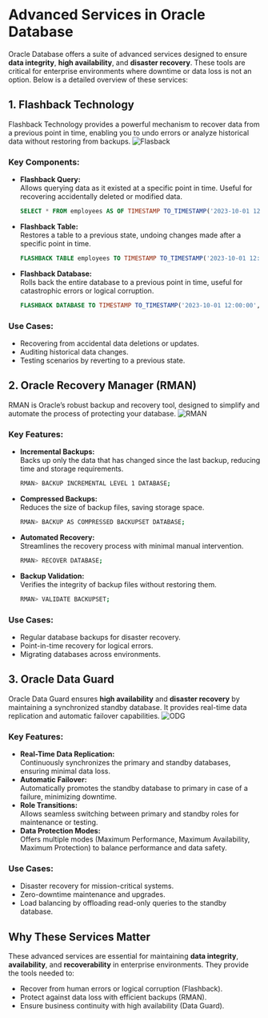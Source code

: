# Advanced Services in Oracle Database

Oracle Database offers a suite of advanced services designed to ensure **data integrity**, **high availability**, and **disaster recovery**. These tools are critical for enterprise environments where downtime or data loss is not an option. Below is a detailed overview of these services:

## **1. Flashback Technology**

Flashback Technology provides a powerful mechanism to recover data from a previous point in time, enabling you to undo errors or analyze historical data without restoring from backups.
![Flasback](https://external-content.duckduckgo.com/iu/?u=https%3A%2F%2F3.bp.blogspot.com%2F-u-3oBkD-SNg%2FVy71QjJTjhI%2FAAAAAAAAKKk%2Fvw5tSqqbxfAnY6C2kuXOzHdnjFMkZ7fCgCLcB%2Fs400%2F10g%252BFlashback.png&f=1&nofb=1&ipt=5cbd59371c499bf3af14c107d52d565a0e74de8265c7736aeb472e7ed8ccdcd5&ipo=images)

### **Key Components:**

- **Flashback Query:**  
   Allows querying data as it existed at a specific point in time. Useful for recovering accidentally deleted or modified data.
  ```sql
  SELECT * FROM employees AS OF TIMESTAMP TO_TIMESTAMP('2023-10-01 12:00:00', 'YYYY-MM-DD HH24:MI:SS');
  ```
- **Flashback Table:**  
   Restores a table to a previous state, undoing changes made after a specific point in time.
  ```sql
  FLASHBACK TABLE employees TO TIMESTAMP TO_TIMESTAMP('2023-10-01 12:00:00', 'YYYY-MM-DD HH24:MI:SS');
  ```
- **Flashback Database:**  
   Rolls back the entire database to a previous point in time, useful for catastrophic errors or logical corruption.
  ```sql
  FLASHBACK DATABASE TO TIMESTAMP TO_TIMESTAMP('2023-10-01 12:00:00', 'YYYY-MM-DD HH24:MI:SS');
  ```

### **Use Cases:**

- Recovering from accidental data deletions or updates.
- Auditing historical data changes.
- Testing scenarios by reverting to a previous state.

## **2. Oracle Recovery Manager (RMAN)**

RMAN is Oracle’s robust backup and recovery tool, designed to simplify and automate the process of protecting your database.
![RMAN](https://external-content.duckduckgo.com/iu/?u=https%3A%2F%2Fi2.wp.com%2Fittutorial.org%2Fwp-content%2Fuploads%2F2013%2F10%2Frman-restore.gif%3Ffit%3D600%252C286%26ssl%3D1&f=1&nofb=1&ipt=a92a5529806731e319ee4dc7c9b3963259c770cda4cb2ce741b6050208a41997&ipo=images)

### **Key Features:**

- **Incremental Backups:**  
   Backs up only the data that has changed since the last backup, reducing time and storage requirements.
  ```bash
  RMAN> BACKUP INCREMENTAL LEVEL 1 DATABASE;
  ```
- **Compressed Backups:**  
   Reduces the size of backup files, saving storage space.
  ```bash
  RMAN> BACKUP AS COMPRESSED BACKUPSET DATABASE;
  ```
- **Automated Recovery:**  
   Streamlines the recovery process with minimal manual intervention.
  ```bash
  RMAN> RECOVER DATABASE;
  ```
- **Backup Validation:**  
   Verifies the integrity of backup files without restoring them.
  ```bash
  RMAN> VALIDATE BACKUPSET;
  ```

### **Use Cases:**

- Regular database backups for disaster recovery.
- Point-in-time recovery for logical errors.
- Migrating databases across environments.

## **3. Oracle Data Guard**

Oracle Data Guard ensures **high availability** and **disaster recovery** by maintaining a synchronized standby database. It provides real-time data replication and automatic failover capabilities.
![ODG](https://external-content.duckduckgo.com/iu/?u=https%3A%2F%2Fdocs.oracle.com%2Fen%2Fdatabase%2Foracle%2Foracle-database%2F21%2Fdgbkr%2Fimg%2Fdgbkr008.png&f=1&nofb=1&ipt=1bcb6d8059791f00f6306a026bf1a5be1631c299766e5aa8a9be4e9e2a73ca70&ipo=images  )

### **Key Features:**

- **Real-Time Data Replication:**  
   Continuously synchronizes the primary and standby databases, ensuring minimal data loss.
- **Automatic Failover:**  
   Automatically promotes the standby database to primary in case of a failure, minimizing downtime.
- **Role Transitions:**  
   Allows seamless switching between primary and standby roles for maintenance or testing.
- **Data Protection Modes:**  
   Offers multiple modes (Maximum Performance, Maximum Availability, Maximum Protection) to balance performance and data safety.

### **Use Cases:**

- Disaster recovery for mission-critical systems.
- Zero-downtime maintenance and upgrades.
- Load balancing by offloading read-only queries to the standby database.

## **Why These Services Matter**

These advanced services are essential for maintaining **data integrity**, **availability**, and **recoverability** in enterprise environments. They provide the tools needed to:

- Recover from human errors or logical corruption (Flashback).
- Protect against data loss with efficient backups (RMAN).
- Ensure business continuity with high availability (Data Guard).
